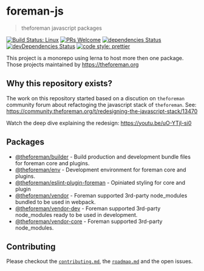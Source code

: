 # foreman-js

> theforeman javascript packages

[![Build Status: Linux](https://img.shields.io/travis/theforeman/foreman-js/master.svg?style=flat-square)](https://travis-ci.org/theforeman/foreman-js)
[![PRs Welcome](https://img.shields.io/badge/PRs-welcome-brightgreen.svg?style=flat-square)](http://makeapullrequest.com)
[![dependencies Status](https://david-dm.org/theforeman/foreman-js/status.svg)](https://david-dm.org/theforeman/foreman-js)
[![devDependencies Status](https://david-dm.org/theforeman/foreman-js/dev-status.svg)](https://david-dm.org/theforeman/foreman-js?type=dev)
[![code style: prettier](https://img.shields.io/badge/code_style-prettier-ff69b4.svg?style=flat-square)](https://github.com/prettier/prettier)

This project is a monorepo using lerna to host more then one package.
Those projects maintained by https://theforeman.org

## Why this repository exists?

The work on this repository started based on a discution on `theforeman` community forum about refactoging the javascript stack of `theforeman`.
See: https://community.theforeman.org/t/redesigning-the-javascript-stack/13470

Watch the deep dive explaining the redesign:
https://youtu.be/uO-YTjl-si0

## Packages

- [@theforeman/builder](packages/builder) - Build production and development bundle files for foreman core and plugins.
- [@theforeman/env](packages/env) - Development environment for foreman core and plugins.
- [@theforeman/eslint-plugin-foreman](packages/eslint-plugin-foreman) - Opiniated styling for core and plugin
- [@theforeman/vendor](packages/vendor) - Foreman supported 3rd-party node_modules bundled to be used in webpack.
- [@theforeman/vendor-dev](packages/vendor-dev) - Foreman supported 3rd-party node_modules ready to be used in development.
- [@theforeman/vendor-core](packages/vendor-core) - Foreman supported 3rd-party node_modules.

## Contributing

Please checkout the [`contributing.md`](./contributing.md), the [`roadmap.md`](./roadmap.md) and the open issues.
